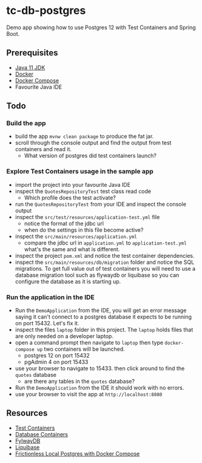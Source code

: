 # tc-db-postgres

Demo app showing how to use Postgres 12 with Test Containers and Spring Boot. 

## Prerequisites

* [Java 11 JDK](https://adoptopenjdk.net/) 
* [Docker](https://www.docker.com/products/docker-desktop) 
* [Docker Compose](https://docs.docker.com/compose/install/)
* Favourite Java IDE 

## Todo 

### Build the app  

* build the app `mvnw clean package` to produce the fat jar. 
* scroll through the console output and find the output from test containers and read it.
  * What version of postgres did test containers launch?
  
### Explore Test Containers usage in the sample app 
* import the project into your favourite Java IDE 
* inspect the `QuotesRepositoryTest` test class read code 
  * Which profile does the test activate? 
* run the `QuotesRepositoryTest` from your IDE and inspect the console output
* inspect the `src/test/resources/application-test.yml` file 
  * notice the format of the jdbc url
  * when do the settings in this file become active? 
* inspect the `src/main/resources/application.yml` 
  * compare the jdbc url in `application.yml` to `application-test.yml` what's the same and
    what is different.
* inspect the project `pom.xml` and notice the test container dependencies. 
* inspect the `src/main/resources/db/migration` folder and notice the SQL migrations. To get 
  full value out of test containers you will need to use a database migration tool such as 
  flywaydb or liquibase so you can configure the database as it is starting up.
    
### Run the application in the IDE 
* Run the `DemoApplication` from the IDE, you will get an error message saying it can't connect
  to a postgres database it expects to be running on port 15432. Let's fix it.
* inspect the files `laptop` folder in this project. The `laptop` holds files that are only needed
  on a developer laptop. 
* open a command prompt then navigate to `laptop` then type `docker-compose up` two containers will
  be launched. 
   * postgres 12 on port 15432
   * pgAdmin 4 on port 15433 
* use your browser to navigate to 15433. then click around to find the `quotes` database 
  * are there any tables in the `quotes` database?
* Run the `DemoApplication` from the IDE it should work with no errors.
* use your browser to visit the app at `http://localhost:8080` 

## Resources 

* [Test Containers](https://www.testcontainers.org/)
* [Database Containers](https://www.testcontainers.org/modules/databases/)
* [FylwayDB](https://flywaydb.org/)
* [Liquibase](https://www.liquibase.org/)
* [Frictionless Local Postgres with Docker Compose](https://adibsaikali.com/2020/08/02/developer-friendly-local-postgresql-with-docker-compose/)
